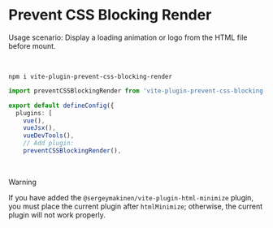 # Prevent CSS Blocking Render

Usage scenario: Display a loading animation or logo from the HTML file before mount.

<br>

```
npm i vite-plugin-prevent-css-blocking-render
```

```ts
import preventCSSBlockingRender from 'vite-plugin-prevent-css-blocking-render'

export default defineConfig({
  plugins: [
    vue(),
    vueJsx(),
    vueDevTools(),
    // Add plugin:
    preventCSSBlockingRender(),
```

<br>

> [!WARNING]  
> If you have added the `@sergeymakinen/vite-plugin-html-minimize` plugin, you must place the current plugin after `htmlMinimize`; otherwise, the current plugin will not work properly.
